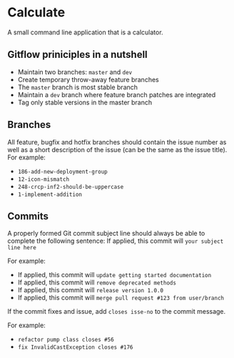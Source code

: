 # Calculate
A small command line application that is a calculator.

## Gitflow priniciples in a nutshell
* Maintain two branches: `master` and `dev`
* Create temporary throw-away feature branches
* The `master` branch is most stable branch
* Maintain a `dev` branch where feature branch patches are integrated
* Tag only stable versions in the master branch

## Branches
All feature, bugfix and hotfix branches should contain the issue number as well as a short description of the issue (can be the same as the issue title).
For example:
* `186-add-new-deployment-group`
* `12-icon-mismatch`
* `248-crcp-inf2-should-be-uppercase`
* `1-implement-addition`

## Commits
A properly formed Git commit subject line should always be able to complete the following sentence:
If applied, this commit will `your subject line here`

For example:

* If applied, this commit will `update getting started documentation`
* If applied, this commit will `remove deprecated methods`
* If applied, this commit will `release version 1.0.0`
* If applied, this commit will `merge pull request #123 from user/branch`

If the commit fixes and issue, add `closes isse-no` to the commit message.

For example:
* `refactor pump class closes #56`
* `fix InvalidCastException closes #176`
